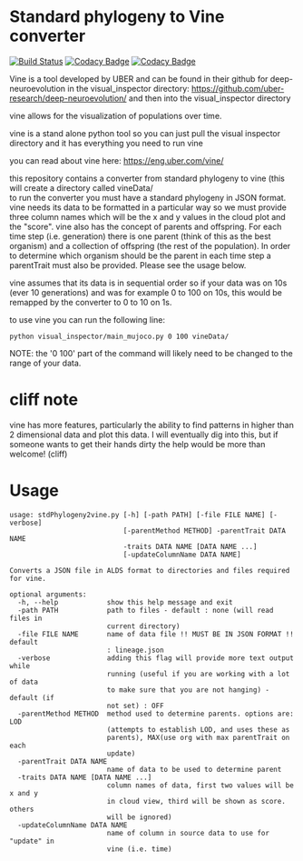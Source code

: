 # Standard phylogeny to Vine converter

[![Build Status](https://travis-ci.org/alife-data-standards/converters-vine.svg?branch=master)](https://travis-ci.org/alife-data-standards/converters-vine)
[![Codacy Badge](https://api.codacy.com/project/badge/Grade/c5cac40b322a484592b23e44fbfb8ba9)](https://www.codacy.com/app/ALife-Data-Standards/converters-vine?utm_source=github.com&amp;utm_medium=referral&amp;utm_content=alife-data-standards/converters-vine&amp;utm_campaign=Badge_Grade)
[![Codacy Badge](https://api.codacy.com/project/badge/Coverage/c5cac40b322a484592b23e44fbfb8ba9)](https://www.codacy.com/app/ALife-Data-Standards/converters-vine?utm_source=github.com&utm_medium=referral&utm_content=alife-data-standards/converters-vine&utm_campaign=Badge_Coverage)

Vine is a tool developed by UBER and can be found in their github for deep-neuroevolution in the visual_inspector directory:
https://github.com/uber-research/deep-neuroevolution/ and then into the visual_inspector directory

vine allows for the visualization of populations over time.

vine is a stand alone python tool so you can just pull the visual inspector directory and it has everything you need to run vine

you can read about vine here:
https://eng.uber.com/vine/

this repository contains a converter from standard phylogeny to vine (this will create a directory called vineData/<BR>
to run the converter you must have a standard phylogeny in JSON format. vine needs its data to be formatted in a particular way so we must provide three column names which will be the x and y values in the cloud plot and the "score". vine also has the concept of parents and offspring. For each time step (i.e. generation) there is one parent (think of this as the best organism) and a collection of offspring (the rest of the population). In order to determine which organism should be the parent in each time step a parentTrait must also be provided. Please see the usage below.

vine assumes that its data is in sequential order so if your data was on 10s (ever 10 generations) and was for example 0 to 100 on 10s, this would be remapped by the converter to 0 to 10 on 1s.

to use vine you can run the following line:
```
python visual_inspector/main_mujoco.py 0 100 vineData/
```
NOTE: the '0 100' part of the command will likely need to be changed to the range of your data.

# cliff note
vine has more features, particularly the ability to find patterns in higher than 2 dimensional data and plot this data. I will eventually dig into this, but if someone wants to get their hands dirty the help would be more than welcome! (cliff)

# Usage

```
usage: stdPhylogeny2vine.py [-h] [-path PATH] [-file FILE NAME] [-verbose]
                            [-parentMethod METHOD] -parentTrait DATA NAME
                            -traits DATA NAME [DATA NAME ...]
                            [-updateColumnName DATA NAME]

Converts a JSON file in ALDS format to directories and files required for vine.

optional arguments:
  -h, --help            show this help message and exit
  -path PATH            path to files - default : none (will read files in
                        current directory)
  -file FILE NAME       name of data file !! MUST BE IN JSON FORMAT !! default
                        : lineage.json
  -verbose              adding this flag will provide more text output while
                        running (useful if you are working with a lot of data
                        to make sure that you are not hanging) - default (if
                        not set) : OFF
  -parentMethod METHOD  method used to determine parents. options are: LOD
                        (attempts to establish LOD, and uses these as
                        parents), MAX(use org with max parentTrait on each
                        update)
  -parentTrait DATA NAME
                        name of data to be used to determine parent
  -traits DATA NAME [DATA NAME ...]
                        column names of data, first two values will be x and y
                        in cloud view, third will be shown as score. others
                        will be ignored)
  -updateColumnName DATA NAME
                        name of column in source data to use for "update" in
                        vine (i.e. time)
```
